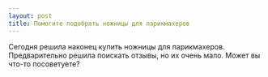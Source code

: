 ```yaml
---
layout: post 
title: Помогите подобрать ножницы для парикмахеров 
--- 
```

Сегодня решила наконец купить ножницы для парикмахеров. Предварительно решила поискать отзывы, но их очень мало. Может вы что-то посоветуете?